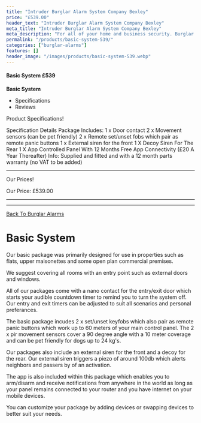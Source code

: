 ```yaml
---
title: "Intruder Burglar Alarm System Company Bexley"
price: "£539.00"
header_text: "Intruder Burglar Alarm System Company Bexley"
meta_title: "Intruder Burglar Alarm System Company Bexley"
meta_description: "For all of your home and business security. Burglar Alarm Servicing, Burglar Alarm Installation, Alarm Battery and CCTV packages. Call 020 8302 4065"
permalink: "/products/basic-system-539/"
categories: ["burglar-alarms"]
features: []
header_image: "/images/products/basic-system-539.webp"
---
```


#### Basic System £539

**Basic System**

-   Specifications
-   Reviews

Product Specifications!

  Specification        Details
  Package Includes:    1 x Door contact
                       2 x Movement sensors (can be pet friendly)
                       2 x Remote set/unset fobs which pair as remote panic buttons
                       1 x External siren for the front
                       1 X Decoy Siren For The Rear
                       1 X App Controlled Panel With 12 Months Free App Connectivity (£20 A Year Thereafter)
  Info:                Supplied and fitted and with a 12 month parts warranty (no VAT to be added)
  -------------------- ---------------------------------------------------------------------------------------

Our Prices!

  Our Price:   £539.00
  ------------ ---------

------------------------------------------------------------------------

[ Back To Burglar Alarms](/categories/burglar-alarms.php)

# Basic System 

Our basic package was primarily designed for use in properties such as flats, upper maisonettes and some open plan commercial premises.

We suggest covering all rooms with an entry point such as external doors and windows.

All of our packages come with a nano contact for the entry/exit door which starts your audible countdown timer to remind you to turn the system off. Our entry and exit timers can be adjusted to suit all scenarios and personal preferances.

The basic package incudes 2 x set/unset keyfobs which also pair as remote panic buttons which work up to 60 meters of your main control panel. The 2 x pir movement sensors cover a 90 degree angle with a 10 meter coverage and can be pet friendly for dogs up to 24 kg\'s.

Our packages also include an external siren for the front and a decoy for the rear. Our external siren triggers a piezo of around 100db which alerts neighbors and passers by of an activation.

The app is also included within this package which enables you to arm/disarm and receive notifications from anywhere in the world as long as your panel remains connected to your router and you have internet on your mobile devices.

You can customize your package by adding devices or swapping devices to better suit your needs.